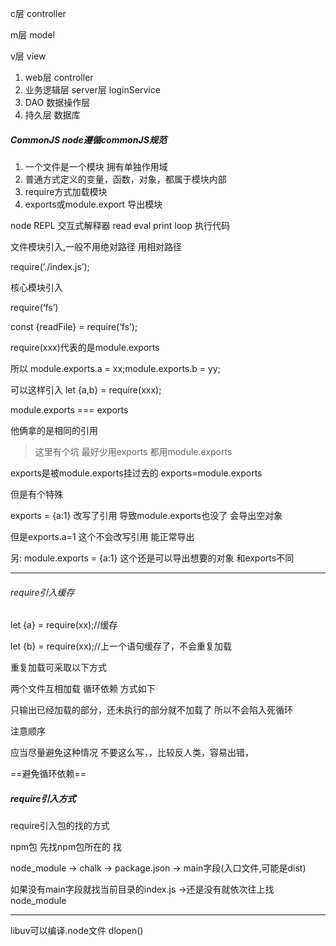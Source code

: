 c层 controller

m层 model

v层 view



1. web层 controller
2. 业务逻辑层 server层 loginService
3. DAO 数据操作层
4. 持久层 数据库



##### CommonJS node遵循commonJS规范

1. 一个文件是一个模块 拥有单独作用域
2. 普通方式定义的变量，函数，对象，都属于模块内部
3. require方式加载模块
4. exports或module.export 导出模块



node REPL 交互式解释器 read eval print loop 执行代码



文件模块引入,一般不用绝对路径 用相对路径

require(‘./index.js’);

核心模块引入

require(‘fs’)



const {readFile} = require(‘fs’);





require(xxx)代表的是module.exports



所以 module.exports.a = xx;module.exports.b = yy;

可以这样引入 let {a,b} = require(xxx);



module.exports === exports

他俩拿的是相同的引用



> 这里有个坑 最好少用exports 都用module.exports

exports是被module.exports挂过去的 exports=module.exports

但是有个特殊



exports = {a:1} 改写了引用 导致module.exports也没了 会导出空对象

但是exports.a=1 这个不会改写引用 能正常导出



另: module.exports = {a:1} 这个还是可以导出想要的对象 和exports不同





---

###### require引入缓存

let {a} = require(xx);//缓存

let {b} = require(xx);//上一个语句缓存了，不会重复加载



重复加载可采取以下方式



两个文件互相加载 循环依赖 方式如下



只输出已经加载的部分，还未执行的部分就不加载了 所以不会陷入死循环

注意顺序



应当尽量避免这种情况 不要这么写，，比较反人类，容易出错，

==避免循环依赖==



##### require引入方式

require引入包的找的方式

npm包 先找npm包所在的 找

node_module -> chalk -> package.json -> main字段(入口文件,可能是dist)

如果没有main字段就找当前目录的index.js ->还是没有就依次往上找node_module



---



libuv可以编译.node文件 dlopen()